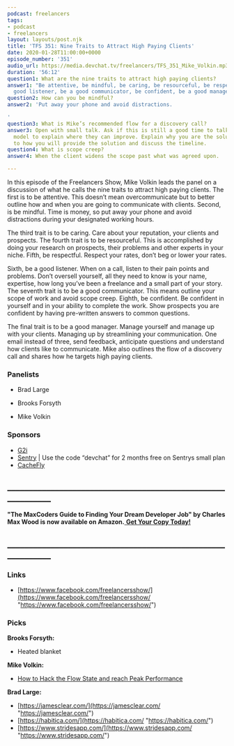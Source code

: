 ```yaml
---
podcast: freelancers
tags:
- podcast
- freelancers
layout: layouts/post.njk
title: 'TFS 351: Nine Traits to Attract High Paying Clients'
date: 2020-01-28T11:00:00+0000
episode_number: '351'
audio_url: https://media.devchat.tv/freelancers/TFS_351_Mike_Volkin.mp3
duration: '56:12'
question1: What are the nine traits to attract high paying clients?
answer1: "Be attentive, be mindful, be caring, be resourceful, be respectful, be a
  good listener, be a good communicator, be confident, be a good manager. \n"
question2: How can you be mindful?
answer2: 'Put away your phone and avoid distractions.

'
question3: What is Mike’s recommended flow for a discovery call?
answer3: Open with small talk. Ask if this is still a good time to talk. Use the sandwich
  model to explain where they can improve. Explain why you are the solution. Transition
  to how you will provide the solution and discuss the timeline.
question4: What is scope creep?
answer4: When the client widens the scope past what was agreed upon.

---
```

In this episode of the Freelancers Show, Mike Volkin leads the panel on a discussion of what he calls the nine traits to attract high paying clients. The first is to be attentive. This doesn’t mean overcommunicate but to better outline how and when you are going to communicate with clients. Second, is be mindful. Time is money, so put away your phone and avoid distractions during your designated working hours.

The third trait is to be caring. Care about your reputation, your clients and prospects. The fourth trait is to be resourceful. This is accomplished by doing your research on prospects, their problems and other experts in your niche. Fifth, be respectful. Respect your rates, don’t beg or lower your rates.

Sixth, be a good listener. When on a call, listen to their pain points and problems. Don’t oversell yourself, all they need to know is your name, expertise, how long you’ve been a freelance and a small part of your story. The seventh trait is to be a good communicator. This means outline your scope of work and avoid scope creep. Eighth, be confident. Be confident in yourself and in your ability to complete the work. Show prospects you are confident by having pre-written answers to common questions.

The final trait is to be a good manager. Manage yourself and manage up with your clients. Managing up by streamlining your communication. One email instead of three, send feedback, anticipate questions and understand how clients like to communicate. Mike also outlines the flow of a discovery call and shares how he targets high paying clients.

### **Panelists**

* Brad Large
* Brooks Forsyth


* Mike Volkin

### **Sponsors**

* [G2i](https://www.g2i.co/?utm_source=React_Native_Radio&utm_medium=Podcast)
* [Sentry](http://sentry.io/) | Use the code “devchat” for 2 months free on Sentrys small plan
* [CacheFly](https://www.cachefly.com/)

## **____________________________________________________________**

**"The MaxCoders Guide to Finding Your Dream Developer Job" by Charles Max Wood is now available on Amazon.**[ **Get Your Copy Today!**](https://www.amazon.com/gp/product/B081MBL5C9/ref=as_li_ss_tl?ie=UTF8&linkCode=sl1&tag=devchattv-20&linkId=9d61363241636e2546ef46abba198746&language=en_US)

## **____________________________________________________________**

### **Links**

* [https://www.facebook.com/freelancersshow/](https://www.facebook.com/freelancersshow/ "https://www.facebook.com/freelancersshow/")

### **Picks**

**Brooks Forsyth:**

* Heated blanket

**Mike Volkin:**

* [How to Hack the Flow State and reach Peak Performance](https://www.udemy.com/course/how-to-hack-the-flow-state-and-reach-peak-performance/)

**Brad Large:**

* [https://jamesclear.com/](https://jamesclear.com/ "https://jamesclear.com/")
* [https://habitica.com/](https://habitica.com/ "https://habitica.com/")
* [https://www.stridesapp.com/](https://www.stridesapp.com/ "https://www.stridesapp.com/")